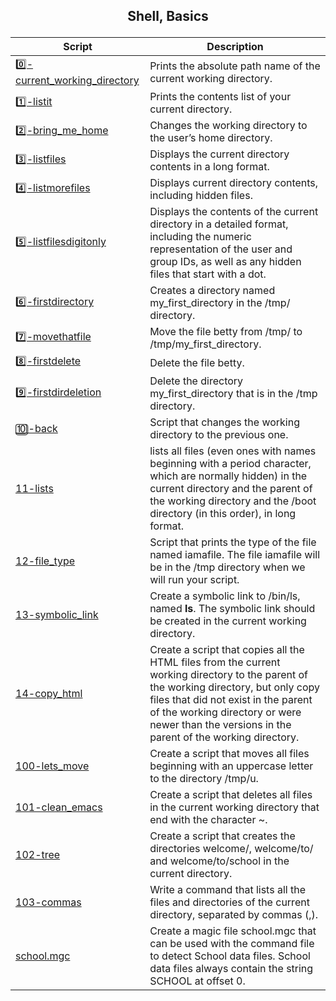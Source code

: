 ## <p style="text-align:center;"> **Shell, Basics** </p> ##
| Script | Description |
| ------ | ------ |
| [0️⃣-current_working_directory](0-current_working_directory) |Prints the absolute path name of the current working directory. |
| [1️⃣-listit](1-listit) |Prints the contents list of your current directory.|
| [2️⃣-bring_me_home](2-bring_me_home) | Changes the working directory to the user’s home directory. |
| [3️⃣-listfiles](3-listfiles) |  Displays the current directory contents in a long format. |
| [4️⃣-listmorefiles](4-listmorefiles) |  Displays current directory contents, including hidden files. |
|[5️⃣-listfilesdigitonly](5-listfilesdigitonly) | Displays the contents of the current directory in a detailed format, including the numeric representation of the user and group IDs, as well as any hidden files that start with a dot. |
|[6️⃣-firstdirectory](6-firstdirectory)|Creates a directory named my_first_directory in the /tmp/ directory.|
|[7️⃣️-movethatfile](7-movethatfile)|Move the file betty from /tmp/ to /tmp/my_first_directory.|
|[8️⃣-firstdelete](8-firstdelete)|Delete the file betty.|
|[9️⃣-firstdirdeletion](9-firstdirdeletion)|Delete the directory my_first_directory that is in the /tmp directory.|
|[🔟-back](10-back)|Script that changes the working directory to the previous one.|
|[11️-lists](11-lists)|lists all files (even ones with names beginning with a period character, which are normally hidden) in the current directory and the parent of the working directory and the /boot directory (in this order), in long format.|
|[12️-file_type](-file_type)|Script that prints the type of the file named iamafile. The file iamafile will be in the /tmp directory when we will run your script.|
|[13-symbolic_link](13-symbolic_link)|Create a symbolic link to /bin/ls, named __ls__. The symbolic link should be created in the current working directory.|
|[14-copy_html](14-copy_html)|Create a script that copies all the HTML files from the current working directory to the parent of the working directory, but only copy files that did not exist in the parent of the working directory or were newer than the versions in the parent of the working directory.|
|[100-lets_move](100-lets_move)|Create a script that moves all files beginning with an uppercase letter to the directory /tmp/u.|
|[101-clean_emacs](101-clean_emacs)|Create a script that deletes all files in the current working directory that end with the character ~.|
|[102-tree](102-tree)|Create a script that creates the directories welcome/, welcome/to/ and welcome/to/school in the current directory.|
|[103-commas](103-commas)|Write a command that lists all the files and directories of the current directory, separated by commas (,).|
|[school.mgc](school)|Create a magic file school.mgc that can be used with the command file to detect School data files. School data files always contain the string SCHOOL at offset 0.|

